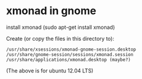# xmonad in gnome

install xmonad (sudo apt-get install xmonad)

Create (or copy the files in this directory to):

    /usr/share/xsessions/xmonad-gnome-session.desktop
    /usr/share/gnome-session/sessions/xmonad.session
    /usr/share/applications/xmonad.desktop (maybe?)

(The above is for ubuntu 12.04 LTS)
